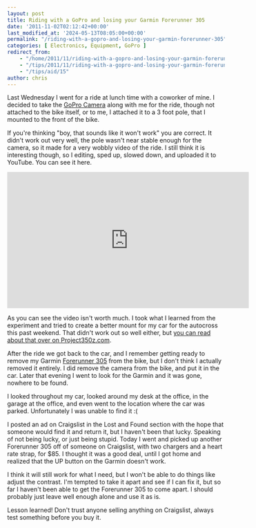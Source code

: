 ```yaml
---
layout: post
title: Riding with a GoPro and losing your Garmin Forerunner 305
date: '2011-11-02T02:12:42+00:00'
last_modified_at: '2024-05-13T08:05:00+00:00'
permalink: "/riding-with-a-gopro-and-losing-your-garmin-forerunner-305"
categories: [ Electronics, Equipment, GoPro ]
redirect_from: 
    - "/home/2011/11/riding-with-a-gopro-and-losing-your-garmin-forerunner-305"
    - "/tips/2011/11/riding-with-a-gopro-and-losing-your-garmin-forerunner-305"
    - "/tips/aid/15"
author: chris
---
```

Last Wednesday I went for a ride at lunch time with a coworker of mine. I decided to take the [GoPro Camera](https://amzn.to/4dzpxtP) along with me for the ride, though not attached to the bike itself, or to me, I attached it to a 3 foot pole, that I mounted to the front of the bike.

If you're thinking "boy, that sounds like it won't work" you are correct. It didn't work out very well, the pole wasn't near stable enough for the camera, so it made for a very wobbly video of the ride. I still think it is interesting though, so I editing, sped up, slowed down, and uploaded it to YouTube. You can see it here.

<iframe allowfullscreen="allowfullscreen" frameborder="0" height="315" src="http://www.youtube.com/embed/ZFz0ccYgm3s" width="560"></iframe>

As you can see the video isn't worth much. I took what I learned from the experiment and tried to create a better mount for my car for the autocross this past weekend. That didn't work out so well either, but [you can read about that over on Project350z.com](https://www.autocrossblog.com/mounting-a-video-camera-behind-your-car).

After the ride we got back to the car, and I remember getting ready to remove my Garmin [Forerunner 305](https://amzn.to/3WDQkzl) from the bike, but I don't think I actually removed it entirely. I did remove the camera from the bike, and put it in the car. Later that evening I went to look for the Garmin and it was gone, nowhere to be found.

I looked throughout my car, looked around my desk at the office, in the garage at the office, and even went to the location where the car was parked. Unfortunately I was unable to find it :( 

I posted an ad on Craigslist in the Lost and Found section with the hope that someone would find it and return it, but I haven't been that lucky. Speaking of not being lucky, or just being stupid. Today I went and picked up another Forerunner 305 off of someone on Craigslist, with two chargers and a heart rate strap, for $85. I thought it was a good deal, until I got home and realized that the UP button on the Garmin doesn't work.

I think it will still work for what I need, but I won't be able to do things like adjust the contrast. I'm tempted to take it apart and see if I can fix it, but so far I haven't been able to get the Forerunner 305 to come apart. I should probably just leave well enough alone and use it as is.

Lesson learned! Don't trust anyone selling anything on Craigslist, always test something before you buy it.
